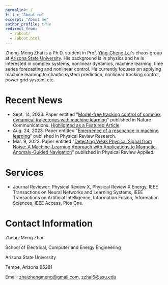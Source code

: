 ```yaml
---
permalink: /
title: "About me"
excerpt: "About me"
author_profile: true
redirect_from: 
  - /about/
  - /about.html
---
```


Zheng-Meng Zhai is a Ph.D. student in Prof. [Ying-Cheng Lai](http://chaos1.la.asu.edu/~ylai1/)'s chaos group at [Arizona State University](https://www.asu.edu/). His background is in physics and he is interested in complex systems, nonlinear dynamics, machine learning, time series forecasting and nonlinear control. He currently focuses on applying machine learning to chaotic system prediction, nonlinear tracking control, power grid system, etc.

# Recent News
* Sept. 14, 2023. Paper entitled "[Model-free tracking control of complex dynamical trajectories with machine learning](https://www.nature.com/articles/s41467-023-41379-3)" published in Nature Communications. [Highlighted as a Featured Article](https://www.nature.com/collections/hjhbgijcei)
* Aug. 24, 2023. Paper entitled "[Emergence of a resonance in machine learning](https://journals.aps.org/prresearch/abstract/10.1103/PhysRevResearch.5.033127)" published in Physical Review Research.
* Mar. 9, 2023. Paper entitled "[Detecting Weak Physical Signal from Noise: A Machine-Learning Approach with Applications to Magnetic-Anomaly-Guided Navigation](https://journals.aps.org/prapplied/abstract/10.1103/PhysRevApplied.19.034030)" published in Physical Review Applied.

# Services
* Journal Reviewer: Physical Review X, Physical Review X Energy, IEEE Transactions on Neural Networks and Learning Systems, IEEE Transactions on Artificial Intelligence, Information Fusion, Information Sciences, IEEE Access, Plos One.

# Contact Information
Zheng-Meng Zhai

School of Electrical, Computer and Energy Engineering

Arizona State University

Tempe, Arizona 85281

Email: zhaizhengmeng@gmail.com, zzhai6@asu.edu

<script type='text/javascript' id='clustrmaps' src='//cdn.clustrmaps.com/map_v2.js?cl=ffffff&w=300&t=tt&d=gxAjCC-P2QdrpetsQDcqNsCe-r29dfkbLi-KbPbWnHU'></script>

